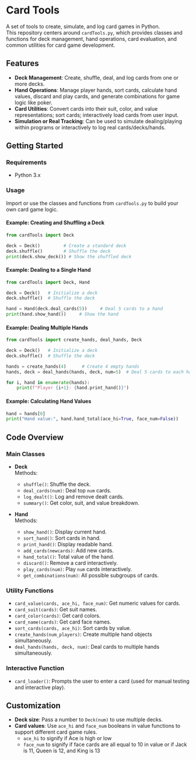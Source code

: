 # Card Tools

A set of tools to create, simulate, and log card games in Python.  
This repository centers around `cardTools.py`, which provides classes and functions for deck management, hand operations, card evaluation, and common utilities for card game development.

## Features

- **Deck Management**: Create, shuffle, deal, and log cards from one or more decks.
- **Hand Operations**: Manage player hands, sort cards, calculate hand values, discard and play cards, and generate combinations for game logic like poker.
- **Card Utilities**: Convert cards into their suit, color, and value representations; sort cards; interactively load cards from user input.
- **Simulation or Real Tracking**: Can be used to simulate dealing/playing within programs or interactively to log real cards/decks/hands.

## Getting Started

### Requirements

- Python 3.x

### Usage

Import or use the classes and functions from `cardTools.py` to build your own card game logic.

#### Example: Creating and Shuffling a Deck

```python
from cardTools import Deck

deck = Deck()         # Create a standard deck
deck.shuffle()        # Shuffle the deck
print(deck.show_deck()) # Show the shuffled deck
```

#### Example: Dealing to a Single Hand

```python
from cardTools import Deck, Hand

deck = Deck()   # Initialize a deck
deck.shuffle()  # Shuffle the deck

hand = Hand(deck.deal_cards(5))     # Deal 5 cards to a hand
print(hand.show_hand())     # Show the hand
```

#### Example: Dealing Multiple Hands

```python
from cardTools import create_hands, deal_hands, Deck

deck = Deck()   # Initialize a deck
deck.shuffle()  # Shuffle the deck

hands = create_hands(4)      # Create 4 empty hands
hands, deck = deal_hands(hands, deck, num=5)  # Deal 5 cards to each hand

for i, hand in enumerate(hands):
    print(f"Player {i+1}: {hand.print_hand()}")
```

#### Example: Calculating Hand Values

```python
hand = hands[0]
print("Hand value:", hand.hand_total(ace_hi=True, face_num=False))
```

## Code Overview

### Main Classes

- **Deck**  
  Methods:
  - `shuffle()`: Shuffle the deck.
  - `deal_cards(num)`: Deal top `num` cards.
  - `log_dealt()`: Log and remove dealt cards.
  - `summary()`: Get color, suit, and value breakdown.

- **Hand**  
  Methods:
  - `show_hand()`: Display current hand.
  - `sort_hand()`: Sort cards in hand.
  - `print_hand()`: Display readable hand.
  - `add_cards(newcards)`: Add new cards.
  - `hand_total()`: Total value of the hand.
  - `discard()`: Remove a card interactively.
  - `play_cards(num)`: Play `num` cards interactively.
  - `get_combinations(num)`: All possible subgroups of cards.

### Utility Functions

- `card_value(cards, ace_hi, face_num)`: Get numeric values for cards.
- `card_suit(cards)`: Get suit names.
- `card_color(cards)`: Get card colors.
- `card_name(cards)`: Get card face names.
- `sort_cards(cards, ace_hi)`: Sort cards by value.
- `create_hands(num_players)`: Create multiple hand objects simultaneously.
- `deal_hands(hands, deck, num)`: Deal cards to multiple hands simultaneously.

### Interactive Function

- `card_loader()`: Prompts the user to enter a card (used for manual testing and interactive play).

## Customization

- **Deck size**: Pass a number to `Deck(num)` to use multiple decks.
- **Card values**: Use `ace_hi` and `face_num` booleans in value functions to support different card game rules.
  - `ace_hi` to signify if Ace is high or low
  - `face_num` to signify if face cards are all equal to 10 in value or if Jack is 11, Queen is 12, and King is 13
